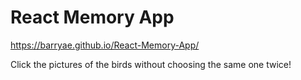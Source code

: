 # React Memory App

https://barryae.github.io/React-Memory-App/

Click the pictures of the birds without choosing the same one twice!

